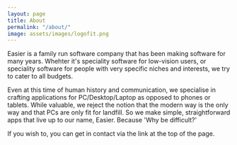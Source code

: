 ```yaml
---
layout: page
title: About
permalink: "/about/"
image: assets/images/logofit.png
---
```


Easier is a family run software company that has been making software for many years. Whehter it's speciality software for low-vision users, or speciality software for people with very specific niches and interests, we try to cater to all budgets.

Even at this time of human history and communication, we specialise in crafting applications for PC/Desktop/Laptop as opposed to phones or tablets. While valuable, we reject the notion that the modern way is the only way and that PCs are only fit for landfill. So we make simple, straightforward apps that live up to our name, Easier. Because 'Why be difficult?'

If you wish to, you can get in contact via the link at the top of the page.